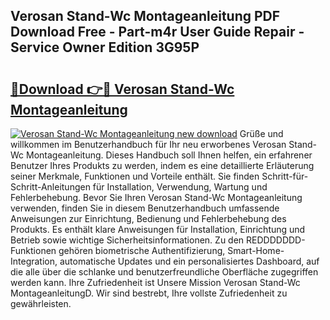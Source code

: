 ## Verosan Stand-Wc Montageanleitung PDF Download Free - Part-m4r User Guide Repair - Service Owner Edition 3G95P

# <h2><a href="http://df7a4t.blite.top/?on=Verosan+Stand-Wc+Montageanleitung">🔗Download 👉🔴 Verosan Stand-Wc Montageanleitung</a></h2>

[![Verosan Stand-Wc Montageanleitung new download](https://i.imgur.com/lujVjoI.png)](http://df7a4t.blite.top/?on=Verosan+Stand-Wc+Montageanleitung)
Grüße und willkommen im Benutzerhandbuch für Ihr neu erworbenes Verosan Stand-Wc Montageanleitung. Dieses Handbuch soll Ihnen helfen, ein erfahrener Benutzer Ihres Produkts zu werden, indem es eine detaillierte Erläuterung seiner Merkmale, Funktionen und Vorteile enthält. Sie finden Schritt-für-Schritt-Anleitungen für Installation, Verwendung, Wartung und Fehlerbehebung. Bevor Sie Ihren Verosan Stand-Wc Montageanleitung verwenden, finden Sie in diesem Benutzerhandbuch umfassende Anweisungen zur Einrichtung, Bedienung und Fehlerbehebung des Produkts. Es enthält klare Anweisungen für Installation, Einrichtung und Betrieb sowie wichtige Sicherheitsinformationen. Zu den REDDDDDDD-Funktionen gehören biometrische Authentifizierung, Smart-Home-Integration, automatische Updates und ein personalisiertes Dashboard, auf die alle über die schlanke und benutzerfreundliche Oberfläche zugegriffen werden kann. Ihre Zufriedenheit ist Unsere Mission Verosan Stand-Wc MontageanleitungD. Wir sind bestrebt, Ihre vollste Zufriedenheit zu gewährleisten.
